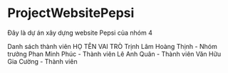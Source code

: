 # ProjectWebsitePepsi
Đây là dự án xây dựng website Pepsi của nhóm 4




Danh sách thành viên
HỌ TÊN	VAI TRÒ
Trịnh Lâm Hoàng Thịnh -	Nhóm trưởng
Phan Minh Phúc -	Thành viên
Lê Anh Quân	- Thành viên
Văn Hữu Gia Cường -	Thành viên
